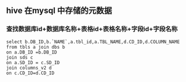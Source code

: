 ## hive 在mysql 中存储的元数据

### 查找数据库id+数据库名称+表格id+表格名称+字段id+字段名称

```
select b.DB_ID,b.`NAME`,a.tbl_id,a.TBL_NAME,d.CD_ID,d.COLUMN_NAME 
from tbls a join dbs b
on a.DB_ID =b.DB_ID
join sds c
on a.SD_ID = c.SD_ID
join columns_v2 d
on c.CD_ID=d.CD_ID
```